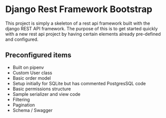# Django Rest Framework Bootstrap

This project is simply a skeleton of a rest api framework built with the django REST API framework. The purpose of this 
is to get started quickly with a new rest api project by having certain elements already pre-defined and configured.

## Preconfigured items

* Built on pipenv
* Custom User class
* Basic order model
* Setup initially for SQLite but has commented PostgresSQL code
* Basic permissions structure
* Sample serializer and view code
* Filtering
* Pagination
* Schema / Swagger
